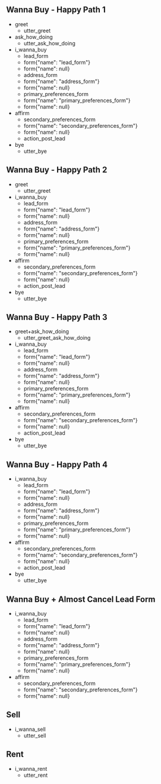 ## Wanna Buy - Happy Path 1
* greet
    - utter_greet
* ask_how_doing
    - utter_ask_how_doing
* i_wanna_buy
    - lead_form
    - form{"name": "lead_form"}
    - form{"name": null}
    - address_form
    - form{"name": "address_form"}
    - form{"name": null}
    - primary_preferences_form
    - form{"name": "primary_preferences_form"}
    - form{"name": null}
* affirm
    - secondary_preferences_form
    - form{"name": "secondary_preferences_form"}
    - form{"name": null}
    - action_post_lead
* bye
    - utter_bye

## Wanna Buy - Happy Path 2
* greet
    - utter_greet
* i_wanna_buy
    - lead_form
    - form{"name": "lead_form"}
    - form{"name": null}
    - address_form
    - form{"name": "address_form"}
    - form{"name": null}
    - primary_preferences_form
    - form{"name": "primary_preferences_form"}
    - form{"name": null}
* affirm
    - secondary_preferences_form
    - form{"name": "secondary_preferences_form"}
    - form{"name": null}
    - action_post_lead
* bye
    - utter_bye

## Wanna Buy - Happy Path 3
* greet+ask_how_doing
    - utter_greet_ask_how_doing
* i_wanna_buy
    - lead_form
    - form{"name": "lead_form"}
    - form{"name": null}
    - address_form
    - form{"name": "address_form"}
    - form{"name": null}
    - primary_preferences_form
    - form{"name": "primary_preferences_form"}
    - form{"name": null}
* affirm
    - secondary_preferences_form
    - form{"name": "secondary_preferences_form"}
    - form{"name": null}
    - action_post_lead
* bye
    - utter_bye

## Wanna Buy - Happy Path 4
* i_wanna_buy
    - lead_form
    - form{"name": "lead_form"}
    - form{"name": null}
    - address_form
    - form{"name": "address_form"}
    - form{"name": null}
    - primary_preferences_form
    - form{"name": "primary_preferences_form"}
    - form{"name": null}
* affirm
    - secondary_preferences_form
    - form{"name": "secondary_preferences_form"}
    - form{"name": null}
    - action_post_lead
* bye
    - utter_bye

## Wanna Buy + Almost Cancel Lead Form
* i_wanna_buy
    - lead_form
    - form{"name": "lead_form"}
    - form{"name": null}
    - address_form
    - form{"name": "address_form"}
    - form{"name": null}
    - primary_preferences_form
    - form{"name": "primary_preferences_form"}
    - form{"name": null}
* affirm
    - secondary_preferences_form
    - form{"name": "secondary_preferences_form"}
    - form{"name": null}

## Sell
* i_wanna_sell
    - utter_sell

## Rent
* i_wanna_rent
    - utter_rent
